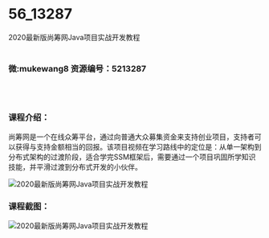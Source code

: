 # 56_13287
2020最新版尚筹网Java项目实战开发教程
<br/></br>
<h3>微:mukewang8 资源编号：5213287</h3>
<br/></br>
<h3>课程介绍：</h3>
<p><a title="查看与 尚筹网 相关的文章" target="_blank">尚筹网</a>是一个在线众筹平台，通过向普通大众募集资金来支持创业项目，支持者可以获得与支持金额相当的回报。该项目视频在学习路线中的定位是：从单一架构到分布式架构的过渡阶段，适合学完SSM框架后，需要通过一个项目巩固所学知识技能，并平滑过渡到分布式开发的小伙伴。</p>
<p><img src="https://www.ko996.com/wp-content/uploads/img/2020/05/2-128.png" alt="2020最新版尚筹网Java项目实战开发教程"></p>
<div class="info-desc">
<h3>课程截图：</h3>
<p><img src="https://www.ko996.com/wp-content/uploads/img/2020/05/1-139.png" alt="2020最新版尚筹网Java项目实战开发教程"></p>


			
</div>
